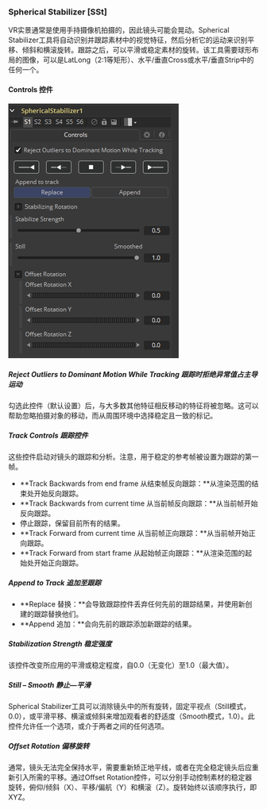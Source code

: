 ### Spherical Stabilizer [SSt]

VR实景通常是使用手持摄像机拍摄的，因此镜头可能会晃动。Spherical Stabilizer工具将自动识别并跟踪素材中的视觉特征，然后分析它的运动来识别平移、倾斜和横滚旋转。跟踪之后，可以平滑或稳定素材的旋转。该工具需要球形布局的图像，可以是LatLong（2:1等矩形）、水平/垂直Cross或水平/垂直Strip中的任何一个。

#### Controls 控件

![SSt_Controls](images/SSt_Controls.png)

##### Reject Outliers to Dominant Motion While Tracking 跟踪时拒绝异常值占主导运动

勾选此控件（默认设置）后，与大多数其他特征相反移动的特征将被忽略。这可以帮助忽略拍摄对象的移动，而从周围环境中选择稳定且一致的标记。

##### Track Controls 跟踪控件

这些控件启动对镜头的跟踪和分析。注意，用于稳定的参考帧被设置为跟踪的第一帧。

- **Track Backwards from end frame 从结束帧反向跟踪：**从渲染范围的结束处开始反向跟踪。
- **Track Backwards from current time 从当前帧反向跟踪：**从当前帧开始反向跟踪。
- 停止跟踪，保留目前所有的结果。
- **Track Forward from current time 从当前帧正向跟踪：**从当前帧开始正向跟踪。
- **Track Forward from start frame 从起始帧正向跟踪：**从渲染范围的起始处开始正向跟踪。

##### Append to Track 追加至跟踪

- **Replace 替换：**会导致跟踪控件丢弃任何先前的跟踪结果，并使用新创建的跟踪替换他们。
- **Append 追加：**会向先前的跟踪添加新跟踪的结果。

##### Stabilization Strength 稳定强度

该控件改变所应用的平滑或稳定程度，自0.0（无变化）至1.0（最大值）。

##### Still – Smooth 静止—平滑

Spherical Stabilizer工具可以消除镜头中的所有旋转，固定平视点（Still模式，0.0），或平滑平移、横滚或倾斜来增加观看者的舒适度（Smooth模式，1.0）。此控件允许任一个选项，或介于两者之间的任何选项。

##### Offset Rotation 偏移旋转

通常，镜头无法完全保持水平，需要重新矫正地平线，或者在完全稳定镜头后应重新引入所需的平移。通过Offset Rotation控件，可以分别手动控制素材的稳定器旋转，俯仰/倾斜（X）、平移/偏航（Y）和横滚（Z）。旋转始终以该顺序执行，即XYZ。